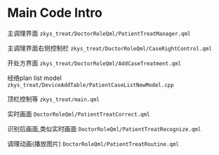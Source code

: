 # Main Code Intro

主调理界面
`zkys_treat/DoctorRoleQml/PatientTreatManager.qml`

主调理界面右侧控制栏
`zkys_treat/DoctorRoleQml/CaseRightControl.qml`

开处方界面
`zkys_treat/DoctorRoleQml/AddCaseTreatment.qml`

经络plan list model
`zkys_treat/DeviceAddTable/PatientCaseListNewModel.cpp`

顶栏控制等
`zkys_treat/main.qml`

实时画面
`DoctorRoleQml/PatientTreatCorrect.qml`

识别后画面,类似实时画面
`DoctorRoleQml/PatientTreatRecognize.qml`

调理动画(播放图片)
`DoctorRoleQml/PatientTreatRoutine.qml`
